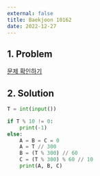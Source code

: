 ```yaml
---
external: false
title: Baekjoon 10162
date: 2022-12-27
---
```


## 1. Problem

[문제 확인하기](https://www.acmicpc.net/problem/10162)

## 2. Solution

```python
T = int(input())

if T % 10 != 0:
    print(-1)
else:
    A = B = C = 0
    A = T // 300
    B = (T % 300) // 60
    C = (T % 300) % 60 // 10
    print(A, B, C)
```

